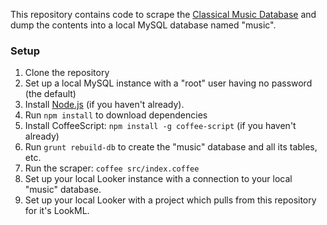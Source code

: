 This repository contains code to scrape the [Classical Music Database](http://www.classicalmusicdb.com) and dump the
contents into a local MySQL database named "music".

### Setup ###

1. Clone the repository
2. Set up a local MySQL instance with a "root" user having no password (the default)
3. Install [Node.js](http://nodejs.org) (if you haven't already).
4. Run `npm install` to download dependencies
5. Install CoffeeScript: `npm install -g coffee-script` (if you haven't already)
6. Run `grunt rebuild-db` to create the "music" database and all its tables, etc.
7. Run the scraper: `coffee src/index.coffee`
8. Set up your local Looker instance with a connection to your local "music" database.
9. Set up your local Looker with a project which pulls from this repository for it's LookML.
